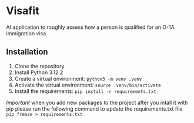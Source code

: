# Visafit
AI application to roughly assess how a person is qualified for an O-1A immigration visa

## Installation
1. Clone the repository
1. Install Python 3.12.2 
1. Create a virtual environment: `python3 -m venv .venv`
1. Activate the virtual environment: `source .venv/bin/activate`
1. Install the requirements: `pip install -r requirements.txt`


*Important* when you add new packages to the project after you intall it with pip please run the following command to update the requirements.txt file `pip freeze > requirements.txt`
